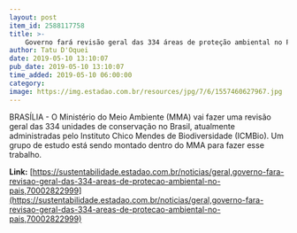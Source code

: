 ```yaml
---
layout: post
item_id: 2588117758
title: >-
    Governo fará revisão geral das 334 áreas de proteção ambiental no País
author: Tatu D'Oquei
date: 2019-05-10 13:10:07
pub_date: 2019-05-10 13:10:07
time_added: 2019-05-10 06:00:00
category: 
image: https://img.estadao.com.br/resources/jpg/7/6/1557460627967.jpg
---
```


BRASÍLIA - O Ministério do Meio Ambiente (MMA) vai fazer uma revisão geral das 334 unidades de conservação no Brasil, atualmente administradas pelo Instituto Chico Mendes de Biodiversidade (ICMBio). Um grupo de estudo está sendo montado dentro do MMA para fazer esse trabalho.

**Link:** [https://sustentabilidade.estadao.com.br/noticias/geral,governo-fara-revisao-geral-das-334-areas-de-protecao-ambiental-no-pais,70002822999](https://sustentabilidade.estadao.com.br/noticias/geral,governo-fara-revisao-geral-das-334-areas-de-protecao-ambiental-no-pais,70002822999)

